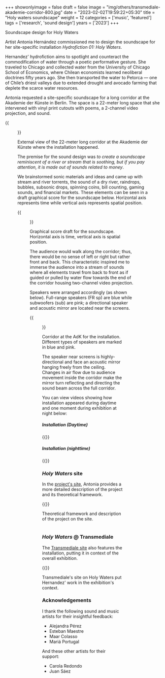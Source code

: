 +++
showonlyimage = false
draft = false
image = "img/others/transmediale-akademie-corridor-800.jpg"
date = "2023-02-02T19:59:22+05:30"
title = "Holy waters soundscape"
weight = 12
categories = ['music', 'featured']
tags = ['research', 'sound design']
years = ['2023']
+++

Soundscape design for Holy Waters

<!--more-->

Artist Antonia Hernández commissioned me to design the soundscape for her site-specific installation _Hydrofiction 01: Holy Waters_.

Hernandez' hydrofiction aims to spotlight and counteract the commodification of water through a poetic performative gesture. She traveled to Chicago and collected water from the University of Chicago School of Economics, where Chilean economists learned neoliberal doctrines fifty years ago. She then transported the water to Petorca — one of Chile’s driest valleys due to extended drought and avocado farming that deplete the scarce water resources.

Antonia requested a site-specific soundscape for a long corridor at the Akademie der Künste in Berlin. The space is a 22-meter long space that she intervened with vinyl print cutouts with poems, a 2-channel video projection, and sound. 

{{<figure src="/img/others/transmediale-akademie-corridor-800.jpg" alt="Corridor at the Akademie der Künste where the installation happened.">}}
<div class="text-caption">External view of the 22-meter long corridor at the Akademie der Künste where the installation happened. </div>


The premise for the sound design was _to create a soundscape reminiscent of a river or stream that is soothing, but if you pay attention, it is made out of sounds related to money_.

We brainstormed sonic materials and ideas and came up with stream and river torrents, the sound of a dry river, raindrops, bubbles, subsonic drops, spinning coins, bill counting, gaming sounds, and financial markets. These elements can be seen in a draft graphical score for the soundscape below. Horizontal axis represents time while vertical axis represents spatial position.



{{<figure src="/img/others/transmediale-score-800.jpg" alt="Draft graphical score for the soundscape.">}}
<div class="text-caption">Graphical score draft for the soundscape. Horizontal axis is time, vertical axis is spatial position.</div>

The audience would walk along the corridor; thus, there would be no sense of left or right but rather front and back. This characteristic inspired me to immerse the audience into a stream of sounds where all  elements travel from back to front as if guided or pulled by water flow towards the end of the corridor housing two-channel video projection. 

Speakers were arranged accordingly (as shown below). Full-range speakers (FR sp) are blue while subwoofers (sub) are pink; a directional speaker and acoustic mirror are located near the screens. 


{{<figure src="/img/others/adk-corridor-no-alpha-800.jpg" alt="Corridor at the AdK for the installation.">}}
<div class="text-caption">Corridor at the AdK for the installation. Different types of speakers are marked in blue and pink.</div>

The speaker near screens is highly-directional and face an acoustic mirror hanging freely from the ceiling. Changes in air flow due to audience movement inside the corridor make the mirror turn reflecting and directing the sound beam across the full corridor. 

You can view videos showing how installation appeared during daytime and one moment during exhibition at night below:

##### Installation (Daytime)


{{<youtube id="KOiprWpzKVI">}}
<br>


##### Installation (nighttime)

{{<youtube id="KXJ2DcrQlsw">}}
<br>


### _Holy Waters_ site

In the [project's site](https://www.antoniahernandez.com/artwork/work/towards-a-water-cybernetics/), Antonia provides a more detailed description of the project and its theoretical framework.

{{<website src="https://www.antoniahernandez.com/artwork/work/towards-a-water-cybernetics/">}}
<div class="text-caption">Theoretical framework and description of the project on the site. </div>
<br>

### _Holy Waters_ @ Transmediale

The [Transmediale site](https://2023.transmediale.de/en/artwork/water-cybernetics-hydrofiction-01-holy-waters) also features the installation, putting it in context of the overall exhibition.

{{<website src="https://2023.transmediale.de/en/artwork/water-cybernetics-hydrofiction-01-holy-waters">}}
<div class="text-caption">Transmediale's site on Holy Waters put Hernandez' work in the exhibition's context. </div>

### Acknowledgements

I thank the following sound and music artists for their insightful feedback:

- Alejandra Pérez
- Esteban Maestre
- Maar Colasso
- Mariá Portugal

And these other artists for their support:
- Carola Redondo
- Juan Sáez